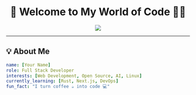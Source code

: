 <!-- Ultimate GitHub Profile README -->

<h1 align="center">🚀 Welcome to My World of Code 👨‍💻</h1>

<p align="center">
  <img src="https://readme-typing-svg.herokuapp.com?font=Fira+Code&size=25&duration=3000&pause=1000&color=00F700&center=true&vCenter=true&width=600&lines=Hi+I'm+[Your+Name]!;Full-Stack+Developer;Open-Source+Contributor;Tech+Enthusiast;Always+Learning+New+Things" />
</p>

---

## 💡 About Me
```yaml
name: [Your Name]
role: Full Stack Developer
interests: [Web Development, Open Source, AI, Linux]
currently_learning: [Rust, Next.js, DevOps]
fun_fact: "I turn coffee ☕ into code 💻"
```
